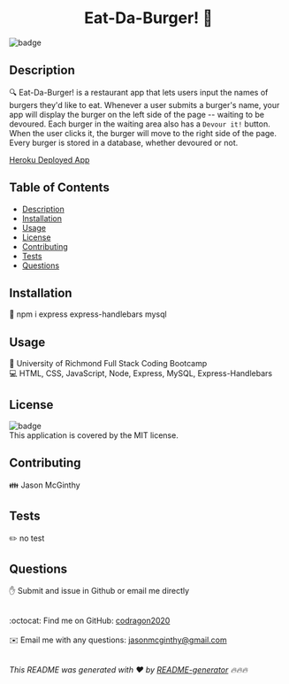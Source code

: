 
  <h1 align="center">Eat-Da-Burger! 👋</h1>

  ![badge](https://img.shields.io/badge/license-MIT-brightgreen)<br />

  ## Description
🔍 Eat-Da-Burger! is a restaurant app that lets users input the names of burgers they'd like to eat.  Whenever a user submits a burger's name, your app will display the burger on the left side of the page -- waiting to be devoured. Each burger in the waiting area also has a `Devour it!` button. When the user clicks it, the burger will move to the right side of the page. Every burger is stored in a database, whether devoured or not.

  [Heroku Deployed App](https://glacial-brushlands-83564.herokuapp.com/)

  ## Table of Contents
  - [Description](#description)
  - [Installation](#installation)
  - [Usage](#usage)
  - [License](#license)
  - [Contributing](#contributing)
  - [Tests](#tests)
  - [Questions](#questions)

  ## Installation
  💾 npm i express express-handlebars mysql

  ## Usage
  📌 University of Richmond Full Stack Coding Bootcamp
  <br />
  💻 HTML, CSS, JavaScript, Node, Express, MySQL, Express-Handlebars

  ## License
  ![badge](https://img.shields.io/badge/license-MIT-brightgreen)
  <br />
  This application is covered by the MIT license. 

  ## Contributing
  👪 Jason McGinthy

  ## Tests
  ✏️ no test

  ## Questions
  ✋ Submit and issue in Github or email me directly
  <br />
  <br />

  :octocat: Find me on GitHub: [codragon2020](https://github.com/codragon2020)
  <br />
  <br />
  ✉️ Email me with any questions: jasonmcginthy@gmail.com
  <br />
  <br />

  _This README was generated with ❤️ by [README-generator](https://github.com/codragon2020/readme_generator) 🔥🔥🔥_

